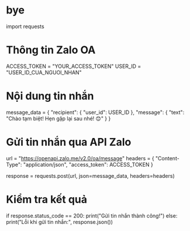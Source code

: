 # bye
import requests

# Thông tin Zalo OA
ACCESS_TOKEN = "YOUR_ACCESS_TOKEN"
USER_ID = "USER_ID_CUA_NGUOI_NHAN"

# Nội dung tin nhắn
message_data = {
    "recipient": {
        "user_id": USER_ID
    },
    "message": {
        "text": "Chào tạm biệt! Hẹn gặp lại sau nhé! 😊"
    }
}

# Gửi tin nhắn qua API Zalo
url = "https://openapi.zalo.me/v2.0/oa/message"
headers = {
    "Content-Type": "application/json",
    "access_token": ACCESS_TOKEN
}

response = requests.post(url, json=message_data, headers=headers)

# Kiểm tra kết quả
if response.status_code == 200:
    print("Gửi tin nhắn thành công!")
else:
    print("Lỗi khi gửi tin nhắn:", response.json())
